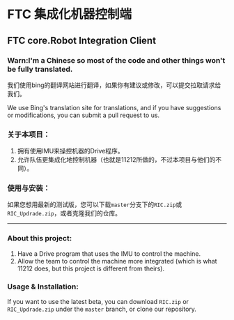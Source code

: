 # FTC 集成化机器控制端
## FTC core.Robot Integration Client

### Warn:I'm a Chinese so most of the code and other things won't be fully translated.

我们使用bing的翻译网站进行翻译，如果你有建议或修改，可以提交拉取请求给我们。

We use Bing's translation site for translations, and if you have suggestions or modifications, you can submit a pull request to us.


### 关于本项目：

1. 拥有使用IMU来操控机器的Drive程序。
2. 允许队伍更集成化地控制机器（也就是11212所做的，不过本项目与他们的不同）。

### 使用与安装：
如果您想用最新的测试版，您可以下载```master```分支下的```RIC.zip```或```RIC_Updrade.zip```，或者克隆我们的仓库。

---

### About this project:

1. Have a Drive program that uses the IMU to control the machine.
2. Allow the team to control the machine more integrated (which is what 11212 does, but this project is different from theirs).

### Usage & Installation:

If you want to use the latest beta, you can download ``RIC.zip`` or ``RIC_Updrade.zip`` under the ``master`` branch, or clone our repository.
